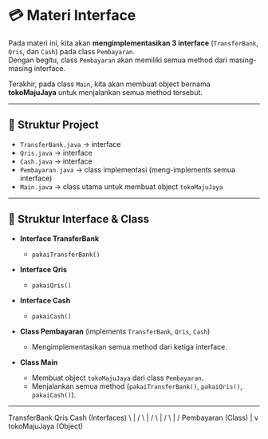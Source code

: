 # 💳 Materi Interface

Pada materi ini, kita akan **mengimplementasikan 3 interface** (`TransferBank`, `Qris`, dan `Cash`) pada class `Pembayaran`.  
Dengan begitu, class `Pembayaran` akan memiliki semua method dari masing-masing interface.  

Terakhir, pada class `Main`, kita akan membuat object bernama **tokoMajuJaya** untuk menjalankan semua method tersebut.  

---

## 📂 Struktur Project

- `TransferBank.java` → interface  
- `Qris.java` → interface  
- `Cash.java` → interface  
- `Pembayaran.java` → class implementasi (meng-implements semua interface)  
- `Main.java` → class utama untuk membuat object `tokoMajuJaya`  

---

## 📂 Struktur Interface & Class

- **Interface TransferBank**
  - `pakaiTransferBank()`

- **Interface Qris**
  - `pakaiQris()`

- **Interface Cash**
  - `pakaiCash()`

- **Class Pembayaran** (implements `TransferBank`, `Qris`, `Cash`)
  - Mengimplementasikan semua method dari ketiga interface.

- **Class Main**
  - Membuat object `tokoMajuJaya` dari class `Pembayaran`.
  - Menjalankan semua method (`pakaiTransferBank()`, `pakaiQris()`, `pakaiCash()`).

---

 TransferBank   Qris   Cash   (Interfaces)
      \         |      /
       \        |     /
        \       |    /
         \      |   /
           Pembayaran (Class)
                 |
                 v
           tokoMajuJaya (Object)


